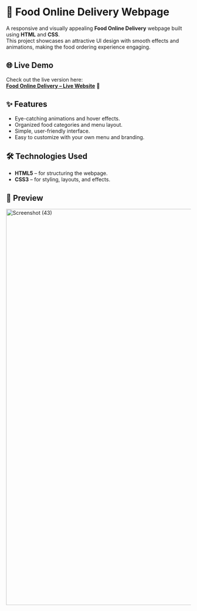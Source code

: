 # 🍔 Food Online Delivery Webpage

A responsive and visually appealing **Food Online Delivery** webpage built using **HTML** and **CSS**.  
This project showcases an attractive UI design with smooth effects and animations, making the food ordering experience engaging.

## 🌐 Live Demo
Check out the live version here:  
[**Food Online Delivery – Live Website**](https://y23cs174.github.io/FoodOnlineDeliveryWebpage/index.html) 🚀

## ✨ Features

- Eye-catching animations and hover effects.
- Organized food categories and menu layout.
- Simple, user-friendly interface.
- Easy to customize with your own menu and branding.

## 🛠️ Technologies Used

- **HTML5** – for structuring the webpage.
- **CSS3** – for styling, layouts, and effects.

## 📸 Preview

<img width="1920" height="1080" alt="Screenshot (43)" src="https://github.com/user-attachments/assets/43ca6cf1-1d7a-4f1c-96ea-26d83eee9f53" />

